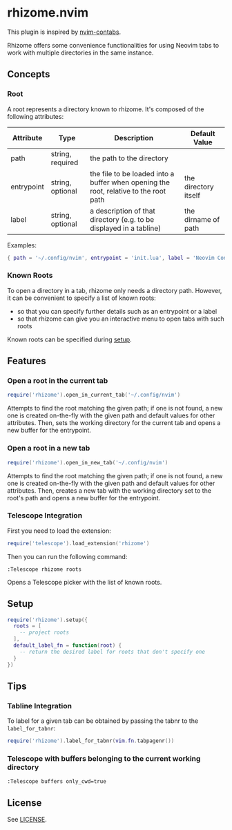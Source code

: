 # rhizome.nvim

This plugin is inspired by [nvim-contabs](https://github.com/m00qek/nvim-contabs).

Rhizome offers some convenience functionalities for using Neovim tabs to work with multiple directories in the same instance.

## Concepts

### Root

A root represents a directory known to rhizome. It's composed of the following attributes:

| Attribute  | Type             | Description                                                                          | Default Value        |
|------------|------------------|--------------------------------------------------------------------------------------|----------------------|
| path       | string, required | the path to the directory                                                            |                      |
| entrypoint | string, optional | the file to be loaded into a buffer when opening the root, relative to the root path | the directory itself |
| label      | string, optional | a description of that directory (e.g. to be displayed in a tabline)                  | the dirname of path  |

Examples:

```lua
{ path = '~/.config/nvim', entrypoint = 'init.lua', label = 'Neovim Config' }
```

### Known Roots

To open a directory in a tab, rhizome only needs a directory path. However, it can be convenient to specify a list of known roots:

* so that you can specify further details such as an entrypoint or a label
* so that rhizome can give you an interactive menu to open tabs with such roots

Known roots can be specified during [setup](#setup).

## Features

### Open a root in the current tab

```lua
require('rhizome').open_in_current_tab('~/.config/nvim')
```

Attempts to find the root matching the given path; if one is not found, a new one is created on-the-fly with the given path and default values for other attributes. Then, sets the working directory for the current tab and opens a new buffer for the entrypoint.

### Open a root in a new tab

```lua
require('rhizome').open_in_new_tab('~/.config/nvim')
```

Attempts to find the root matching the given path; if one is not found, a new one is created on-the-fly with the given path and default values for other attributes. Then, creates a new tab with the working directory set to the root's path and opens a new buffer for the entrypoint.

### Telescope Integration

First you need to load the extension:

```lua
require('telescope').load_extension('rhizome')
```

Then you can run the following command:

```vim
:Telescope rhizome roots
```

Opens a Telescope picker with the list of known roots.

## Setup

```lua
require('rhizome').setup({
  roots = [
    -- project roots
  ],
  default_label_fn = function(root) {
    -- return the desired label for roots that don't specify one
  }
})
```

## Tips

### Tabline Integration

To label for a given tab can be obtained by passing the tabnr to the `label_for_tabnr`:

```lua
require('rhizome').label_for_tabnr(vim.fn.tabpagenr())
```

### Telescope with buffers belonging to the current working directory

```vim
:Telescope buffers only_cwd=true
```

## License

See [LICENSE](./LICENSE).
